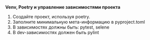 <strong>Venv, Poetry и управление зависимостями проекта</strong>


1. Создайте проект, используя poetry. 
2. Заполните минимальную мета-информацию в pyproject.toml
3. В зависимостях должны быть: pytest, selene
4. В dev-зависимостях должен быть pylint
